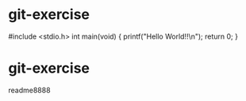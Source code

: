 # git-exercise
#include <stdio.h>
int main(void)
{
   printf("Hello World!!\n");
   return 0;
}
# git-exercise

readme8888